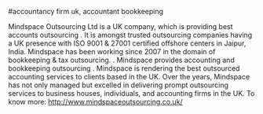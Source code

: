 #accountancy firm uk, accountant bookkeeping

Mindspace Outsourcing Ltd is a UK company, which is providing best accounts outsourcing  . It is amongst trusted outsourcing companies having a UK presence with ISO 9001 &amp; 27001 certified offshore centers in Jaipur, India. Mindspace has been working since 2007 in the domain of bookkeeping &amp; tax outsourcing. . Mindspace  provides accounting and bookkeeping outsourcing . Mindspace is rendering  the best outsourced accounting services to clients based in the UK. Over the years, Mindspace has not only managed but excelled in delivering prompt outsourcing services to business houses, individuals, and accounting firms in the UK.
To know more: http://www.mindspaceoutsourcing.co.uk/
